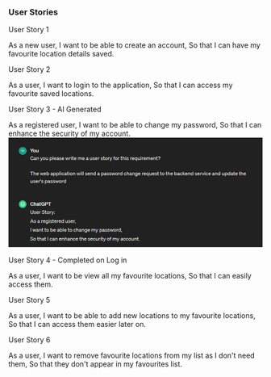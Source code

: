 ### User Stories

User Story 1

As a new user,
I want to be able to create an account,
So that I can have my favourite location details saved.

User Story 2

As a user,
I want to login to the application,
So that I can access my favourite saved locations.

User Story 3 - AI Generated

As a registered user,
I want to be able to change my password,
So that I can enhance the security of my account.
![AI User Story](AI_US.png)

User Story 4 - Completed on Log in

As a user,
I want to be view all my favourite locations,
So that I can easily access them.

User Story 5

As a user,
I want to be able to add new locations to my favourite locations,
So that I can access them easier later on.

User Story 6

As a user,
I want to remove favourite locations from my list as I don't need them,
So that they don't appear in my favourites list.
